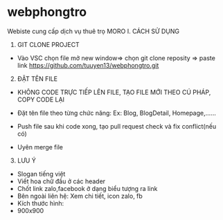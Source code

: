 # webphongtro
Webiste cung cấp dịch vụ thuê trọ MORO
I. CÁCH SỬ DỤNG 
1. GIT CLONE PROJECT 
- Vào VSC chọn file mở new window=> chọn git clone reposity => paste link 
https://github.com/tuuyen13/webphongtro.git
2. ĐẶT TÊN FILE 
- KHÔNG CODE TRỰC TIẾP LÊN FILE, TẠO FILE MỚI THEO CÚ PHÁP, COPY CODE LẠI 
- Đặt tên file theo từng chức năng: Ex: Blog, BlogDetail, Homepage,......

- Push file sau khi code xong, tạo pull request check và fix conflict(nếu có)
- Uyên merge file
3. LƯU Ý 
- Slogan tiếng việt 
- Viết hoa chữ đầu ở các header 
- Chốt link zalo,facebook ở dạng biểu tượng ra link 
- Bên ngoài liên hệ: Xem chi tiết, icon zalo, fb 
- Kích thước hình:  
- 900x900








